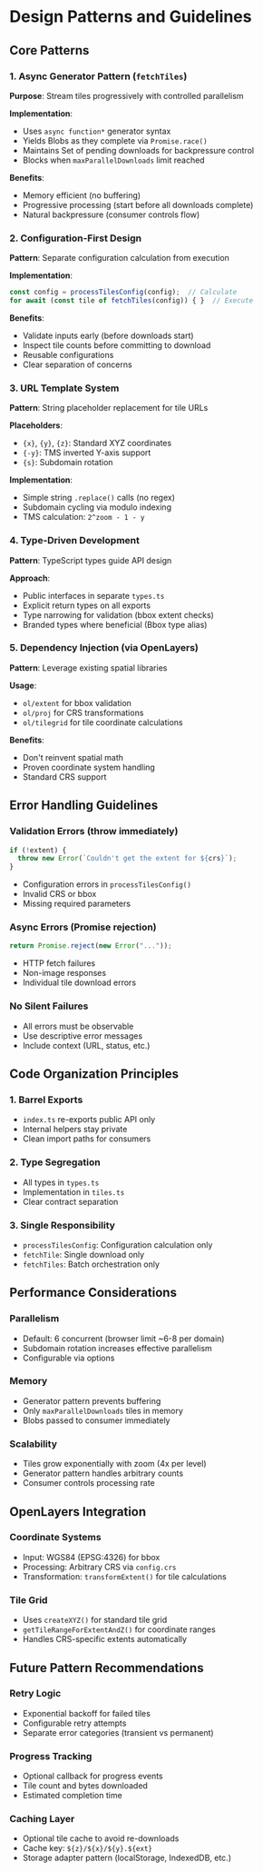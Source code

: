 # Design Patterns and Guidelines

## Core Patterns

### 1. Async Generator Pattern (`fetchTiles`)
**Purpose**: Stream tiles progressively with controlled parallelism

**Implementation**:
- Uses `async function*` generator syntax
- Yields Blobs as they complete via `Promise.race()`
- Maintains Set of pending downloads for backpressure control
- Blocks when `maxParallelDownloads` limit reached

**Benefits**:
- Memory efficient (no buffering)
- Progressive processing (start before all downloads complete)
- Natural backpressure (consumer controls flow)

### 2. Configuration-First Design
**Pattern**: Separate configuration calculation from execution

**Implementation**:
```typescript
const config = processTilesConfig(config);  // Calculate
for await (const tile of fetchTiles(config)) { }  // Execute
```

**Benefits**:
- Validate inputs early (before downloads start)
- Inspect tile counts before committing to download
- Reusable configurations
- Clear separation of concerns

### 3. URL Template System
**Pattern**: String placeholder replacement for tile URLs

**Placeholders**:
- `{x}`, `{y}`, `{z}`: Standard XYZ coordinates
- `{-y}`: TMS inverted Y-axis support
- `{s}`: Subdomain rotation

**Implementation**:
- Simple string `.replace()` calls (no regex)
- Subdomain cycling via modulo indexing
- TMS calculation: `2^zoom - 1 - y`

### 4. Type-Driven Development
**Pattern**: TypeScript types guide API design

**Approach**:
- Public interfaces in separate `types.ts`
- Explicit return types on all exports
- Type narrowing for validation (bbox extent checks)
- Branded types where beneficial (Bbox type alias)

### 5. Dependency Injection (via OpenLayers)
**Pattern**: Leverage existing spatial libraries

**Usage**:
- `ol/extent` for bbox validation
- `ol/proj` for CRS transformations
- `ol/tilegrid` for tile coordinate calculations

**Benefits**:
- Don't reinvent spatial math
- Proven coordinate system handling
- Standard CRS support

## Error Handling Guidelines

### Validation Errors (throw immediately)
```typescript
if (!extent) {
  throw new Error(`Couldn't get the extent for ${crs}`);
}
```
- Configuration errors in `processTilesConfig()`
- Invalid CRS or bbox
- Missing required parameters

### Async Errors (Promise rejection)
```typescript
return Promise.reject(new Error("..."));
```
- HTTP fetch failures
- Non-image responses
- Individual tile download errors

### No Silent Failures
- All errors must be observable
- Use descriptive error messages
- Include context (URL, status, etc.)

## Code Organization Principles

### 1. Barrel Exports
- `index.ts` re-exports public API only
- Internal helpers stay private
- Clean import paths for consumers

### 2. Type Segregation
- All types in `types.ts`
- Implementation in `tiles.ts`
- Clear contract separation

### 3. Single Responsibility
- `processTilesConfig`: Configuration calculation only
- `fetchTile`: Single download only
- `fetchTiles`: Batch orchestration only

## Performance Considerations

### Parallelism
- Default: 6 concurrent (browser limit ~6-8 per domain)
- Subdomain rotation increases effective parallelism
- Configurable via options

### Memory
- Generator pattern prevents buffering
- Only `maxParallelDownloads` tiles in memory
- Blobs passed to consumer immediately

### Scalability
- Tiles grow exponentially with zoom (4x per level)
- Generator pattern handles arbitrary counts
- Consumer controls processing rate

## OpenLayers Integration

### Coordinate Systems
- Input: WGS84 (EPSG:4326) for bbox
- Processing: Arbitrary CRS via `config.crs`
- Transformation: `transformExtent()` for tile calculations

### Tile Grid
- Uses `createXYZ()` for standard tile grid
- `getTileRangeForExtentAndZ()` for coordinate ranges
- Handles CRS-specific extents automatically

## Future Pattern Recommendations

### Retry Logic
- Exponential backoff for failed tiles
- Configurable retry attempts
- Separate error categories (transient vs permanent)

### Progress Tracking
- Optional callback for progress events
- Tile count and bytes downloaded
- Estimated completion time

### Caching Layer
- Optional tile cache to avoid re-downloads
- Cache key: `${z}/${x}/${y}.${ext}`
- Storage adapter pattern (localStorage, IndexedDB, etc.)
